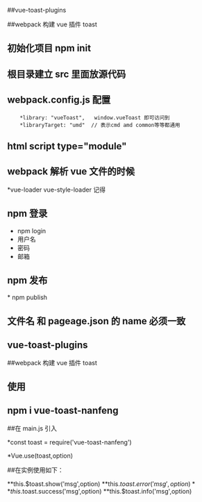 ##vue-toast-plugins

##webpack 构建 vue 插件 toast

## 初始化项目 npm init

## 根目录建立 src 里面放源代码

## webpack.config.js 配置

        *library: "vueToast",   window.vueToast 即可访问到
        *libraryTarget: "umd"  // 表示cmd amd common等等都通用

## html script type="module"

## webpack 解析 vue 文件的时候

\*vue-loader vue-style-loader 记得

## npm 登录

- npm login
- 用户名
- 密码
- 邮箱

## npm 发布

\* npm publish

## 文件名 和 pageage.json 的 name 必须一致

## vue-toast-plugins

##webpack 构建 vue 插件 toast

## 使用

## npm i vue-toast-nanfeng

##在 main.js 引入

\*const toast = require('vue-toast-nanfeng')

\*Vue.use(toast,option)

##在实例使用如下：

**this.\$toast.show('msg',option)
**this.$toast.error('msg',option)
**this.$toast.success('msg',option)
\*\*this.\$toast.info('msg',option)
